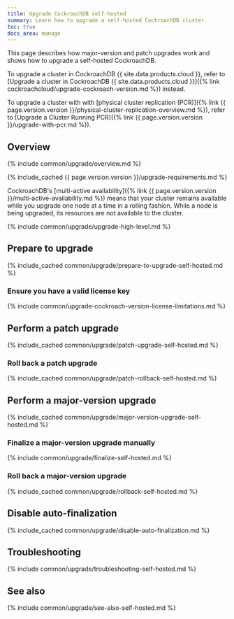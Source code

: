 ```yaml
---
title: Upgrade CockroachDB self-hosted
summary: Learn how to upgrade a self-hosted CockroachDB cluster.
toc: true
docs_area: manage
---
```


This page describes how major-version and patch upgrades work and shows how to upgrade a self-hosted CockroachDB. 

To upgrade a cluster in CockroachDB {{ site.data.products.cloud }}, refer to [Upgrade a cluster in CockroachDB {{ site.data.products.cloud }}]({% link cockroachcloud/upgrade-cockroach-version.md %}) instead.

To upgrade a cluster with with [physical cluster replication (PCR)]({% link {{ page.version.version }}/physical-cluster-replication-overview.md %}), refer to [Upgrade a Cluster Running PCR]({% link {{ page.version.version }}/upgrade-with-pcr.md %}).

## Overview

{% include common/upgrade/overview.md %}

{% include_cached {{ page.version.version }}/upgrade-requirements.md %}

CockroachDB's [multi-active availability]({% link {{ page.version.version }}/multi-active-availability.md %}) means that your cluster remains available while you upgrade one node at a time in a rolling fashion. While a node is being upgraded, its resources are not available to the cluster.

{% include common/upgrade/upgrade-high-level.md %}

## Prepare to upgrade

{% include_cached common/upgrade/prepare-to-upgrade-self-hosted.md %}

### Ensure you have a valid license key

{% include common/upgrade-cockroach-version-license-limitations.md %}

## Perform a patch upgrade

{% include_cached common/upgrade/patch-upgrade-self-hosted.md %}

### Roll back a patch upgrade

{% include_cached common/upgrade/patch-rollback-self-hosted.md %}

## Perform a major-version upgrade

{% include_cached common/upgrade/major-version-upgrade-self-hosted.md %}

### Finalize a major-version upgrade manually

{% include common/upgrade/finalize-self-hosted.md %}

### Roll back a major-version upgrade

{% include_cached common/upgrade/rollback-self-hosted.md %}

## Disable auto-finalization

{% include_cached common/upgrade/disable-auto-finalization.md %}

## Troubleshooting

{% include common/upgrade/troubleshooting-self-hosted.md %}

## See also

{% include common/upgrade/see-also-self-hosted.md %}
